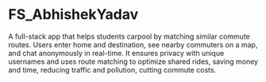 # FS_AbhishekYadav
A full-stack app that helps students carpool by matching similar commute routes. Users enter home and destination, see nearby commuters on a map, and chat anonymously in real-time. It ensures privacy with unique usernames and uses route matching to optimize shared rides, saving money and time, reducing traffic and pollution,  cutting commute costs.
